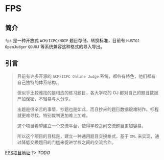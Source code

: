 # FPS

## 简介

`fps` 是一种开放式 `ACM/ICPC/NOIP` 题目存储、转换标准，目前有 `HUSTOJ` `OpenJudger` `QDUOJ` 等系统兼容这种格式的导入导出。

## 引言

> 
> 目前有许多开源的 `ACM/ICPC Online Judge` 系统，都各有特色，他们都有自己独特的体系结构。
>
> 但似乎比较难找的是相应的练习题目，各大学校的 OJ 都对自己的题目数据严加保密，不轻易与人分享。
>
> 出题是很辛苦的事情，抄题也是如此，而且抄来的题目数据很难制作，标程就更难寻找，特别裁判更加难上加难。
>
> 这个项目希望建立一个交流平台，使得学校之间交流题目更加容易。
>
> 所以这个项目的目标是，建立一种通用题目交换格式，基于 `XML` 来实现，通过降低交换题目的门槛来促进学校之间的交流合作。
> 
[FPS项目地址](https://github.com/zhblue/freeproblemset)
?> *TODO*
